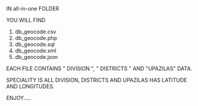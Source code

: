 IN all-in-one FOLDER

YOU WILL FIND 

1. db_geocode.csv
2. db_geocode.php
3. db_geocode.sql
4. db_geocode.xml
5. db_geocode.json

EACH FILE CONTAINS " DIVISION ", " DISTRICTS " AND "UPAZILAS" DATA.

SPECIALITY IS ALL DIVISION, DISTRICTS AND UPAZILAS HAS LATITUDE AND LONGITUDES.

ENJOY.....
